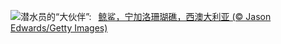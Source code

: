 ![](https://www.bing.com/th?id=OHR.NingalooShark_ZH-CN9014712175_UHD.jpg&w=1000)潜水员的“大伙伴”:&nbsp;&ensp;[鲸鲨，宁加洛珊瑚礁，西澳大利亚 (© Jason Edwards/Getty Images)](https://www.bing.com/th?id=OHR.NingalooShark_ZH-CN9014712175_UHD.jpg)
<br><br/>
